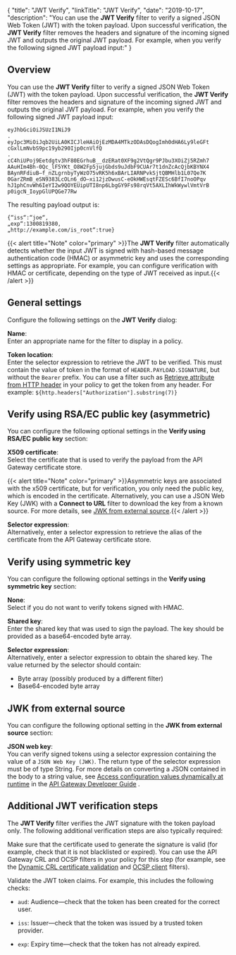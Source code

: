{
"title": "JWT Verify",
"linkTitle": "JWT Verify",
"date": "2019-10-17",
"description": "You can use the **JWT Verify** filter to verify a signed JSON Web Token (JWT) with the token payload. Upon successful verification, the **JWT Verify** filter removes the headers and signature of the incoming signed JWT and outputs the original JWT payload. For example, when you verify the following signed JWT payload input:"
}
﻿

Overview
--------

You can use the **JWT Verify** filter to verify a signed JSON Web Token (JWT) with the token payload. Upon successful verification, the **JWT Verify** filter removes the headers and signature of the incoming signed JWT and outputs the original JWT payload. For example, when you verify the following signed JWT payload input:

    eyJhbGciOiJSUzI1NiJ9
    .
    eyJpc3MiOiJqb2UiLA0KICJleHAiOjEzMDA4MTkzODAsDQogImh0dHA6Ly9leGFt
    cGxlLmNvbS9pc19yb290Ijp0cnVlfQ
    .
    cC4hiUPoj9Eetdgtv3hF80EGrhuB__dzERat0XF9g2VtQgr9PJbu3XOiZj5RZmh7
    AAuHIm4Bh-0Qc_lF5YKt_O8W2Fp5jujGbds9uJdbF9CUAr7t1dnZcAcQjbKBYNX4
    BAynRFdiuB—f_nZLgrnbyTyWzO75vRK5h6xBArLIARNPvkSjtQBMHlb1L07Qe7K
    0GarZRmB_eSN9383LcOLn6_dO—xi12jzDwusC-eOkHWEsqtFZESc6BfI7noOPqv
    hJ1phCnvWh6IeYI2w9QOYEUipUTI8np6LbgGY9Fs98rqVt5AXLIhWkWywlVmtVrB
    p0igcN_IoypGlUPQGe77Rw

The resulting payload output is:

    {“iss“:“joe“,
    „exp“:1300819380,
    „http://example.com/is_root“:true}

{{< alert title="Note" color="primary" >}}The **JWT Verify** filter automatically detects whether the input JWT is signed with hash-based message authentication code (HMAC) or asymmetric key and uses the corresponding settings as appropriate. For example, you can configure verification with HMAC or certificate, depending on the type of JWT received as input.{{< /alert >}}

General settings
----------------

Configure the following settings on the **JWT Verify** dialog:

**Name**:\
Enter an appropriate name for the filter to display in a policy.

**Token location**:\
Enter the selector expression to retrieve the JWT to be verified. This must contain the value of token in the format of `HEADER.PAYLOAD.SIGNATURE`, but without the `Bearer` prefix. You can use a filter such as [Retrieve attribute from HTTP header](attributes_http_header.htm) in your policy to get the token from any header. For example: `${http.headers["Authorization"].substring(7)}`

Verify using RSA/EC public key (asymmetric)
-------------------------------------------

You can configure the following optional settings in the **Verify using RSA/EC public key** section:

**X509 certificate**:\
Select the certificate that is used to verify the payload from the API Gateway certificate store.

{{< alert title="Note" color="primary" >}}Asymmetric keys are associated with the x509 certificate, but for verification, you only need the public key, which is encoded in the certificate. Alternatively, you can use a JSON Web Key (JWK) with a **Connect to URL** filter to download the key from a known source. For more details, see [JWK from external source](#JWK).{{< /alert >}}

**Selector expression**:\
Alternatively, enter a selector expression to retrieve the alias of the certificate from the API Gateway certificate store.

Verify using symmetric key
--------------------------

You can configure the following optional settings in the **Verify using symmetric key** section:

**None**:\
Select if you do not want to verify tokens signed with HMAC.

**Shared key**:\
Enter the shared key that was used to sign the payload. The key should be provided as a base64-encoded byte array.

**Selector expression**:\
Alternatively, enter a selector expression to obtain the shared key. The value returned by the selector should contain:

-   Byte array (possibly produced by a different filter)
-   Base64-encoded byte array

JWK from external source
------------------------

You can configure the following optional setting in the **JWK from external source** section:

**JSON web key**:\
You can verify signed tokens using a selector expression containing the value of a `JSON Web Key (JWK)`. The return type of the selector expression must be of type String. For more details on converting a JSON contained in the body to a string value, see
[Access configuration values dynamically at runtime](/csh?context=272&product=prod-api-gateway-77)
in the
[API Gateway Developer Guide](/bundle/APIGateway_77_DeveloperGuide_allOS_en_HTML5)
.

Additional JWT verification steps
---------------------------------

The **JWT Verify** filter verifies the JWT signature with the token payload only. The following additional verification steps are also typically required:

Make sure that the certificate used to generate the signature is valid (for example, check that it is not blacklisted or expired). You can use the API Gateway CRL and OCSP filters in your policy for this step (for example, see the [Dynamic CRL certificate validation](certificate_crl_dynamic.htm) and [OCSP client](certificate_ocsp_client.htm) filters).

Validate the JWT token claims. For example, this includes the following checks:

-   `aud`: Audience—check that the token has been created for the correct user.

>

-   `iss`: Issuer—check that the token was issued by a trusted token provider.

<!-- -->

-   `exp`: Expiry time—check that the token has not already expired.

